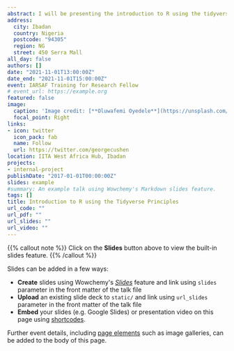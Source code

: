 ```yaml
---
abstract: I will be presenting the introduction to R using the tidyverse principles to research fellow at IITA, Hubs, in West and Central Africa. I will also explain to them some of the best practices on how to use R inorder for them to overcome the steap learning curve.
address:
  city: Ibadan
  country: Nigeria
  postcode: "94305"
  region: NG
  street: 450 Serra Mall
all_day: false
authors: []
date: "2021-11-01T13:00:00Z"
date_end: "2021-11-01T15:00:00Z"
event: IARSAF Training for Research Fellow
# event_url: https://example.org
featured: false
image:
  caption: 'Image credit: [**Oluwafemi Oyedele**](https://unsplash.com/photos/bzdhc5b3Bxs)'
  focal_point: Right
links:
- icon: twitter
  icon_pack: fab
  name: Follow
  url: https://twitter.com/georgecushen
location: IITA West Africa Hub, Ibadan
projects:
- internal-project
publishDate: "2017-01-01T00:00:00Z"
slides: example
#summary: An example talk using Wowchemy's Markdown slides feature.
tags: []
title: Introduction to R using the Tidyverse Principles
url_code: ""
url_pdf: ""
url_slides: ""
url_video: ""
---
```


{{% callout note %}}
Click on the **Slides** button above to view the built-in slides feature.
{{% /callout %}}

Slides can be added in a few ways:

- **Create** slides using Wowchemy's [*Slides*](https://wowchemy.com/docs/managing-content/#create-slides) feature and link using `slides` parameter in the front matter of the talk file
- **Upload** an existing slide deck to `static/` and link using `url_slides` parameter in the front matter of the talk file
- **Embed** your slides (e.g. Google Slides) or presentation video on this page using [shortcodes](https://wowchemy.com/docs/writing-markdown-latex/).

Further event details, including [page elements](https://wowchemy.com/docs/writing-markdown-latex/) such as image galleries, can be added to the body of this page.
